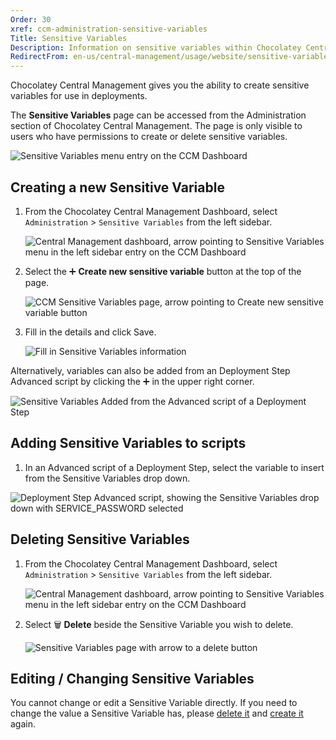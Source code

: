 ```yaml
---
Order: 30
xref: ccm-administration-sensitive-variables
Title: Sensitive Variables
Description: Information on sensitive variables within Chocolatey Central Management
RedirectFrom: en-us/central-management/usage/website/sensitive-variables
---
```


Chocolatey Central Management gives you the ability to create sensitive variables for use in deployments.

The **Sensitive Variables** page can be accessed from the Administration section of Chocolatey Central Management. The page is only visible to users who have permissions to create or delete sensitive variables.

![Sensitive Variables menu entry on the CCM Dashboard](/assets/images/sensitive-variables/ccm-sensitive-variables-nav.png)

## Creating a new Sensitive Variable

1. From the Chocolatey Central Management Dashboard, select `Administration` > `Sensitive Variables` from the left sidebar.

    ![Central Management dashboard, arrow pointing to Sensitive Variables menu in the left sidebar entry on the CCM Dashboard](/assets/images/sensitive-variables/ccm-sensitive-variables-nav.png)
1. Select the :heavy_plus_sign: **Create new sensitive variable** button at the top of the page.

    ![CCM Sensitive Variables page, arrow pointing to Create new sensitive variable button](/assets/images/sensitive-variables/create-new-btn.png)
1. Fill in the details and click Save.

    ![Fill in Sensitive Variables information](/assets/images/sensitive-variables/fill-in-variable.png)

Alternatively, variables can also be added from an Deployment Step Advanced script by clicking the :heavy_plus_sign: in the upper right corner.

![Sensitive Variables Added from the Advanced script of a Deployment Step](/assets/images/sensitive-variables/ccm-deployment-step-add-btn.png)

## Adding Sensitive Variables to scripts

<?! Include "../../../../shared/sensitive-variables-note.txt" /?>

1. In an Advanced script of a Deployment Step, select the variable to insert from the Sensitive Variables drop down.

![Deployment Step Advanced script, showing the Sensitive Variables drop down with SERVICE_PASSWORD selected](/assets/images/sensitive-variables/add-variable-to-deployment-step.png)

## Deleting Sensitive Variables

1. From the Chocolatey Central Management Dashboard, select `Administration` > `Sensitive Variables` from the left sidebar.

    ![Central Management dashboard, arrow pointing to Sensitive Variables menu in the left sidebar entry on the CCM Dashboard](/assets/images/sensitive-variables/ccm-sensitive-variables-nav.png)
1. Select :wastebasket: **Delete** beside the Sensitive Variable you wish to delete.

    ![Sensitive Variables page with arrow to a delete button](/assets/images/sensitive-variables/delete-variable.png)

## Editing / Changing Sensitive Variables

You cannot change or edit a Sensitive Variable directly. If you need to change the value a Sensitive Variable has, please [delete it](#deleting-sensitive-variables) and [create it](#creating-a-new-sensitive-variable) again.